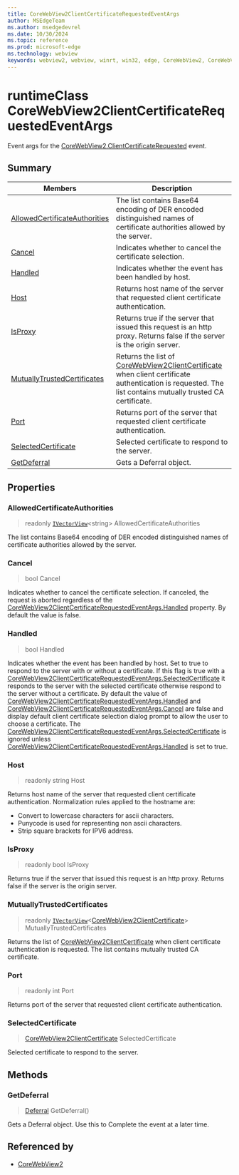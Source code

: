 ```yaml
---
title: CoreWebView2ClientCertificateRequestedEventArgs
author: MSEdgeTeam
ms.author: msedgedevrel
ms.date: 10/30/2024
ms.topic: reference
ms.prod: microsoft-edge
ms.technology: webview
keywords: webview2, webview, winrt, win32, edge, CoreWebView2, CoreWebView2Controller, browser control, edge html, CoreWebView2ClientCertificateRequestedEventArgs
---
```


# runtimeClass CoreWebView2ClientCertificateRequestedEventArgs



Event args for the [CoreWebView2.ClientCertificateRequested](corewebview2.md#clientcertificaterequested) event.

## Summary

Members|Description
--|--
[AllowedCertificateAuthorities](#allowedcertificateauthorities) | The list contains Base64 encoding of DER encoded distinguished names of certificate authorities allowed by the server.
[Cancel](#cancel) | Indicates whether to cancel the certificate selection.
[Handled](#handled) | Indicates whether the event has been handled by host.
[Host](#host) | Returns host name of the server that requested client certificate authentication.
[IsProxy](#isproxy) | Returns true if the server that issued this request is an http proxy. Returns false if the server is the origin server.
[MutuallyTrustedCertificates](#mutuallytrustedcertificates) | Returns the list of [CoreWebView2ClientCertificate](corewebview2clientcertificate.md) when client certificate authentication is requested. The list contains mutually trusted CA certificate.
[Port](#port) | Returns port of the server that requested client certificate authentication.
[SelectedCertificate](#selectedcertificate) | Selected certificate to respond to the server.
[GetDeferral](#getdeferral) | Gets a Deferral object.

## Properties

### AllowedCertificateAuthorities

> readonly  [`IVectorView`](/uwp/api/Windows.Foundation.Collections.IVectorView-1)&lt;string&gt; AllowedCertificateAuthorities

The list contains Base64 encoding of DER encoded distinguished names of certificate authorities allowed by the server.

### Cancel

>  bool Cancel

Indicates whether to cancel the certificate selection.
If canceled, the request is aborted regardless of the [CoreWebView2ClientCertificateRequestedEventArgs.Handled](corewebview2clientcertificaterequestedeventargs.md#handled) property. By default the value is false.

### Handled

>  bool Handled

Indicates whether the event has been handled by host.
Set to true to respond to the server with or without a certificate. If this flag is true with a [CoreWebView2ClientCertificateRequestedEventArgs.SelectedCertificate](corewebview2clientcertificaterequestedeventargs.md#selectedcertificate) it responds to the server with the selected certificate otherwise respond to the server without a certificate. By default the value of [CoreWebView2ClientCertificateRequestedEventArgs.Handled](corewebview2clientcertificaterequestedeventargs.md#handled) and [CoreWebView2ClientCertificateRequestedEventArgs.Cancel](corewebview2clientcertificaterequestedeventargs.md#cancel) are false and display default client certificate selection dialog prompt to allow the user to choose a certificate. The [CoreWebView2ClientCertificateRequestedEventArgs.SelectedCertificate](corewebview2clientcertificaterequestedeventargs.md#selectedcertificate) is ignored unless [CoreWebView2ClientCertificateRequestedEventArgs.Handled](corewebview2clientcertificaterequestedeventargs.md#handled) is set to true.

### Host

> readonly  string Host

Returns host name of the server that requested client certificate authentication.
Normalization rules applied to the hostname are:

- Convert to lowercase characters for ascii characters.
- Punycode is used for representing non ascii characters.
- Strip square brackets for IPV6 address.

### IsProxy

> readonly  bool IsProxy

Returns true if the server that issued this request is an http proxy. Returns false if the server is the origin server.

### MutuallyTrustedCertificates

> readonly  [`IVectorView`](/uwp/api/Windows.Foundation.Collections.IVectorView-1)&lt;[CoreWebView2ClientCertificate](corewebview2clientcertificate.md)&gt; MutuallyTrustedCertificates

Returns the list of [CoreWebView2ClientCertificate](corewebview2clientcertificate.md) when client certificate authentication is requested. The list contains mutually trusted CA certificate.

### Port

> readonly  int Port

Returns port of the server that requested client certificate authentication.

### SelectedCertificate

>  [CoreWebView2ClientCertificate](corewebview2clientcertificate.md) SelectedCertificate

Selected certificate to respond to the server.



## Methods

### GetDeferral

> [Deferral](/uwp/api/Windows.Foundation.Deferral) GetDeferral()

Gets a Deferral object.
Use this to Complete the event at a later time.






## Referenced by

- [CoreWebView2](corewebview2.md)
